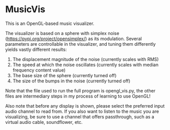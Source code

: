 # MusicVis

This is an OpenGL-based music visualizer.

The visualizer is based on a sphere with simplex noise (https://pypi.org/project/opensimplex/) as its modulation. Several parameters are controllable in the visualizer, and tuning them differently yields vastly different results:
1. The displacement magnitude of the noise (currently scales with RMS)
2. The speed at which the noise oscillates (currently scales with median frequency content value)
3. The base size of the sphere (currently turned off)
4. The size of the bumps in the noise (currently turned off)

Note that the file used to run the full program is opengl_vis.py, the other files are intermediary steps in my process of learning to use OpenGL!

Also note that before any display is shown, please select the preferred input audio channel to read from. If you also want to listen to the music you are visualizing, be sure to use a channel that offers passthrough, such as a virtual audio cable, soundflower, etc.
